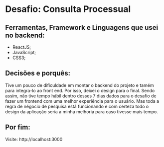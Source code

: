 # Desafio: Consulta Processual

## Ferramentas, Framework e Linguagens que usei no backend:
- ReactJS;
- JavaScript;
- CSS3;

## Decisões e porquês: 

Tive um pouco de dificuldade em montar o backend do projeto e tamém para integra-lo ao front end. Por isso, deixei o design para o final. Sendo assim, não tive tempo hábil dentro desses 7 dias dados para o desafio de fazer um frontend com uma melhor experiência para o usuário. Mas toda a regra de négocio de pesquisa está funcionando e com certeza todo o design da aplicação seria a minha melhoria para caso tivesse mais tempo.

## Por fim:
Visite: http://localhost:3000 <br>
